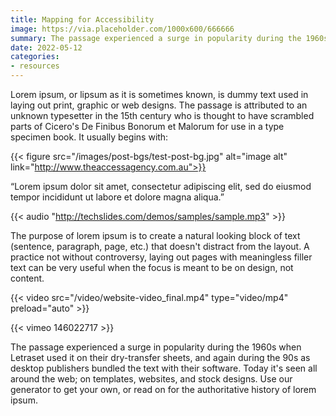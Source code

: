 ```yaml
---
title: Mapping for Accessibility
image: https://via.placeholder.com/1000x600/666666
summary: The passage experienced a surge in popularity during the 1960s when Letraset used it on their dry-transfer sheets, and again during the 90s as desktop publishers.
date: 2022-05-12
categories:
- resources
---
```


Lorem ipsum, or lipsum as it is sometimes known, is dummy text used in laying out print, graphic or web designs. The passage is attributed to an unknown typesetter in the 15th century who is thought to have scrambled parts of Cicero's De Finibus Bonorum et Malorum for use in a type specimen book. It usually begins with:

{{< figure src="/images/post-bgs/test-post-bg.jpg" alt="image alt" link="http://www.theaccessagency.com.au">}}

“Lorem ipsum dolor sit amet, consectetur adipiscing elit, sed do eiusmod tempor incididunt ut labore et dolore magna aliqua.”

{{< audio "http://techslides.com/demos/samples/sample.mp3" >}}


The purpose of lorem ipsum is to create a natural looking block of text (sentence, paragraph, page, etc.) that doesn't distract from the layout. A practice not without controversy, laying out pages with meaningless filler text can be very useful when the focus is meant to be on design, not content.

{{< video src="/video/website-video_final.mp4" type="video/mp4" preload="auto" >}}


{{< vimeo 146022717 >}}

The passage experienced a surge in popularity during the 1960s when Letraset used it on their dry-transfer sheets, and again during the 90s as desktop publishers bundled the text with their software. Today it's seen all around the web; on templates, websites, and stock designs. Use our generator to get your own, or read on for the authoritative history of lorem ipsum.
